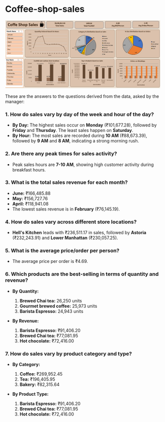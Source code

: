 # Coffee-shop-sales

![image alt](https://github.com/22TAUSIF/EXCEL-Coffee-shop-sales-project/blob/e94716cbbdfa8ff8566ab19d550b164954d542a4/completed%20coffee%20shop%20sales%20wscube%20Screenshot%202024-11-19%20181327.png)

These are the answers to the questions derived from the data, asked by the manager:

### 1. **How do sales vary by day of the week and hour of the day?**
- **By Day:** The highest sales occur on **Monday** (₹101,677.28), followed by **Friday** and **Thursday**. The least sales happen on **Saturday**.
- **By Hour:** The most sales are recorded during **10 AM** (₹88,673.39), followed by **9 AM** and **8 AM**, indicating a strong morning rush.

### 2. **Are there any peak times for sales activity?**
- Peak sales hours are **7-10 AM**, showing high customer activity during breakfast hours. 

### 3. **What is the total sales revenue for each month?**
- **June:** ₹166,485.88  
- **May:** ₹156,727.76  
- **April:** ₹118,941.08  
- The lowest sales revenue is in **February** (₹76,145.19).

### 4. **How do sales vary across different store locations?**
- **Hell's Kitchen** leads with ₹236,511.17 in sales, followed by **Astoria** (₹232,243.91) and **Lower Manhattan** (₹230,057.25).

### 5. **What is the average price/order per person?**
- The average price per order is ₹4.69.

### 6. **Which products are the best-selling in terms of quantity and revenue?**
- **By Quantity:**  
  1. **Brewed Chai tea:** 26,250 units  
  2. **Gourmet brewed coffee:** 25,973 units  
  3. **Barista Espresso:** 24,943 units  

- **By Revenue:**  
  1. **Barista Espresso:** ₹91,406.20  
  2. **Brewed Chai tea:** ₹77,081.95  
  3. **Hot chocolate:** ₹72,416.00  

### 7. **How do sales vary by product category and type?**
- **By Category:**  
  1. **Coffee:** ₹269,952.45  
  2. **Tea:** ₹196,405.95  
  3. **Bakery:** ₹82,315.64  

- **By Product Type:**  
  1. **Barista Espresso:** ₹91,406.20  
  2. **Brewed Chai tea:** ₹77,081.95  
  3. **Hot chocolate:** ₹72,416.00  
